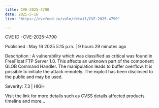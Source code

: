 ```yaml
---
title: CVE-2025-4790
date: 2025-5-16
lien: "https://cvefeed.io/vuln/detail/CVE-2025-4790"

---
```


CVE ID : CVE-2025-4790

Published :  May 16
2025
5:15 p.m. | 9 hours
29 minutes ago

Description : A vulnerability
which was classified as critical
was found in FreeFloat FTP Server 1.0. This affects an unknown part of the component GLOB Command Handler. The manipulation leads to buffer overflow. It is possible to initiate the attack remotely. The exploit has been disclosed to the public and may be used.

Severity: 7.3 | HIGH

Visit the link for more details
such as CVSS details
affected products
timeline
and more...
